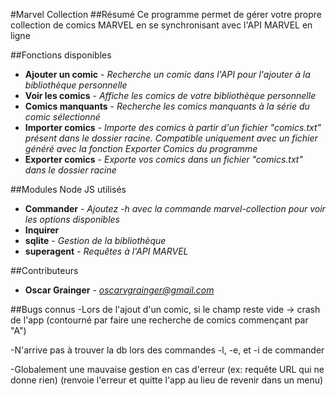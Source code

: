 #Marvel Collection
##Résumé
Ce programme permet de gérer votre propre collection de comics MARVEL en se synchronisant avec l'API MARVEL en ligne

##Fonctions disponibles
* **Ajouter un comic** - *Recherche un comic dans l'API pour l'ajouter à la bibliothèque personnelle*
* **Voir les comics** - *Affiche les comics de votre bibliothèque personnelle*
* **Comics manquants** - *Recherche les comics manquants à la série du comic sélectionné*
* **Importer comics** - *Importe des comics à partir d'un fichier "comics.txt" présent dans le dossier racine. Compatible uniquement avec un fichier généré avec la fonction Exporter Comics du programme*
* **Exporter comics** - *Exporte vos comics dans un fichier "comics.txt" dans le dossier racine*

##Modules Node JS utilisés
* **Commander** - *Ajoutez -h avec la commande marvel-collection pour voir les options disponibles*
* **Inquirer**
* **sqlite** - *Gestion de la bibliothèque*
* **superagent** - *Requêtes à l'API MARVEL*

##Contributeurs
* **Oscar Grainger** - *oscarvgrainger@gmail.com*

##Bugs connus
-Lors de l'ajout d'un comic, si le champ reste vide -> crash de l'app (contourné par faire une recherche de comics commençant par "A")

-N'arrive pas à trouver la db lors des commandes -l, -e, et -i de commander

-Globalement une mauvaise gestion en cas d'erreur (ex: requête URL qui ne donne rien) (renvoie l'erreur et quitte l'app au lieu de revenir dans un menu)
